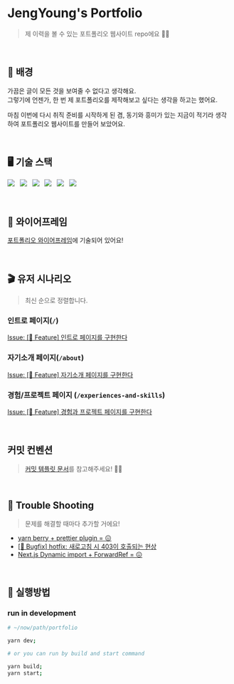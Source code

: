 # **JengYoung's Portfolio**

> 제 이력을 볼 수 있는 포트폴리오 웹사이트 repo에요 🖐🏻

&nbsp;

## 🚀 **배경**

가끔은 글이 모든 것을 보여줄 수 없다고 생각해요.  
그렇기에 언젠가, 한 번 제 포트폴리오를 제작해보고 싶다는 생각을 하고는 했어요.

마침 이번에 다시 취직 준비를 시작하게 된 겸, 동기와 흥미가 있는 지금이 적기라 생각하여 포트폴리오 웹사이트를 만들어 보았어요.

&nbsp;

## 🖥 **기술 스택**

<img src="https://img.shields.io/badge/TypeScript-2F73BF?style=for-the-badge&logo=typescript&logoColor=white">
&nbsp;
<img src="https://img.shields.io/badge/React-5ED2F3?style=for-the-badge&logo=react&logoColor=white"> 
&nbsp;
<img src="https://img.shields.io/badge/Next.js-black?style=for-the-badge&logo=Next.js&logoColor=white">
&nbsp;
<img src="https://img.shields.io/badge/@emotion-CC67BB?style=for-the-badge&logo=emotion-js&logoColor=white">
&nbsp;
<img src="https://img.shields.io/badge/github actions-black?style=for-the-badge&logo=github-actions&logoColor=white">
&nbsp;
<img src="https://img.shields.io/badge/AWS(S3, Route 53, CloudFront)-black?style=for-the-badge&logo=amazon&logoColor=white">

&nbsp;

## 📝 **와이어프레임**

[포트폴리오 와이어프레임](./docs/wireframe.md)에 기술되어 있어요!

&nbsp;

## 🎬 **유저 시나리오**

> 최신 순으로 정렬합니다.

### 인트로 페이지(`/`)

[Issue: [🌈 Feature] 인트로 페이지를 구현한다](https://github.com/JengYoung/portfolio/issues/43)

### 자기소개 페이지(`/about`)

[Issue: [🌈 Feature] 자기소개 페이지를 구현한다](https://github.com/JengYoung/portfolio/issues/44)

### 경험/프로젝트 페이지 (`/experiences-and-skills`)

[Issue: [🌈 Feature] 경험과 프로젝트 페이지를 구현한다](https://github.com/JengYoung/portfolio/issues/45)

&nbsp;

## 커밋 컨벤션

> [커밋 템플릿 문서](./.github/git-commit-message.txt)를 참고해주세요! 🙆🏻

&nbsp;

## 🐛 Trouble Shooting

> 문제를 해결할 때마다 추가할 거에요!

- [yarn berry + prettier plugin = 😖](https://github.com/JengYoung/portfolio/pull/42)
- [[🐛 Bugfix] hotfix: 새로고침 시 403이 호출되는 현상](https://github.com/JengYoung/portfolio/pull/38)
- [Next.js Dynamic import + ForwardRef = 😖](https://github.com/JengYoung/portfolio/pull/12)

&nbsp;

## 🚦 실행방법

### run in development

```bash
# ~/now/path/portfolio

yarn dev;

# or you can run by build and start command

yarn build;
yarn start;
```

